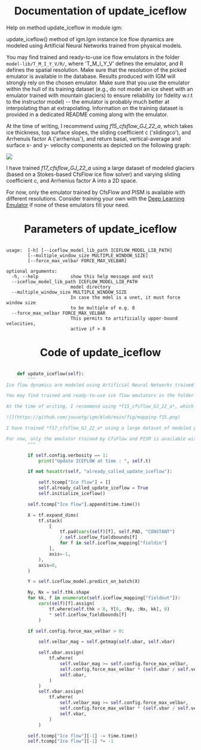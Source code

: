 

### <h1 align="center" id="title"> Documentation of update_iceflow </h1>


Help on method update_iceflow in module igm:

update_iceflow() method of igm.Igm instance
Ice flow dynamics are modeled using Artificial Neural Networks trained from physical models.

You may find trained and ready-to-use ice flow emulators in the folder `model-lib/T_M_I_Y_V/R/`, where 'T_M_I_Y_V' defines the emulator, and R defines the spatial resolution. Make sure that the resolution of the picked emulator is available in the database. Results produced with IGM will strongly rely on the chosen emulator. Make sure that you use the emulator within the hull of its training dataset (e.g., do not model an ice sheet with an emulator trained with mountain glaciers) to ensure reliability (or fidelity w.r.t to the instructor model) -- the emulator is probably much better at interpolating than at extrapolating. Information on the training dataset is provided in a dedicated README coming along with the emulator.

At the time of writing, I recommend using *f15_cfsflow_GJ_22_a*, which takes ice thickness, top surface slopes, the sliding coefficient c ('slidingco'), and Arrhenuis factor A ('arrhenius'), and return basal, vertical-average and surface x- and y- velocity components as depicted on the following graph:

![](https://github.com/jouvetg/igm/blob/main/fig/mapping-f15.png)

I have trained *f17_cfsflow_GJ_22_a* using a large dataset of modeled glaciers (based on a Stokes-based CfsFlow ice flow solver) and varying sliding coefficient c, and Arrhenius factor A into a 2D space. 

For now, only the emulator trained by CfsFlow and PISM is available with different resolutions. Consider training your own with the [Deep Learning Emulator](https://github.com/jouvetg/dle) if none of these emulators fill your need.



### <h1 align="center" id="title"> Parameters of update_iceflow </h1>


``` 

usage:  [-h] [--iceflow_model_lib_path ICEFLOW_MODEL_LIB_PATH]
        [--multiple_window_size MULTIPLE_WINDOW_SIZE]
        [--force_max_velbar FORCE_MAX_VELBAR]

optional arguments:
  -h, --help            show this help message and exit
  --iceflow_model_lib_path ICEFLOW_MODEL_LIB_PATH
                        model directory
  --multiple_window_size MULTIPLE_WINDOW_SIZE
                        In case the mdel is a unet, it must force window size
                        to be multiple of e.g. 8
  --force_max_velbar FORCE_MAX_VELBAR
                        This permits to artificially upper-bound velocities,
                        active if > 0
``` 



### <h1 align="center" id="title"> Code of update_iceflow </h1>


```python 

    def update_iceflow(self):
        """
Ice flow dynamics are modeled using Artificial Neural Networks trained from physical models.

You may find trained and ready-to-use ice flow emulators in the folder `model-lib/T_M_I_Y_V/R/`, where 'T_M_I_Y_V' defines the emulator, and R defines the spatial resolution. Make sure that the resolution of the picked emulator is available in the database. Results produced with IGM will strongly rely on the chosen emulator. Make sure that you use the emulator within the hull of its training dataset (e.g., do not model an ice sheet with an emulator trained with mountain glaciers) to ensure reliability (or fidelity w.r.t to the instructor model) -- the emulator is probably much better at interpolating than at extrapolating. Information on the training dataset is provided in a dedicated README coming along with the emulator.

At the time of writing, I recommend using *f15_cfsflow_GJ_22_a*, which takes ice thickness, top surface slopes, the sliding coefficient c ('slidingco'), and Arrhenuis factor A ('arrhenius'), and return basal, vertical-average and surface x- and y- velocity components as depicted on the following graph:

![](https://github.com/jouvetg/igm/blob/main/fig/mapping-f15.png)

I have trained *f17_cfsflow_GJ_22_a* using a large dataset of modeled glaciers (based on a Stokes-based CfsFlow ice flow solver) and varying sliding coefficient c, and Arrhenius factor A into a 2D space. 

For now, only the emulator trained by CfsFlow and PISM is available with different resolutions. Consider training your own with the [Deep Learning Emulator](https://github.com/jouvetg/dle) if none of these emulators fill your need.
        """

        if self.config.verbosity == 1:
            print("Update ICEFLOW at time : ", self.t)

        if not hasattr(self, "already_called_update_iceflow"):

            self.tcomp["Ice flow"] = []
            self.already_called_update_iceflow = True
            self.initialize_iceflow()

        self.tcomp["Ice flow"].append(time.time())

        X = tf.expand_dims(
            tf.stack(
                [
                    tf.pad(vars(self)[f], self.PAD, "CONSTANT")
                    / self.iceflow_fieldbounds[f]
                    for f in self.iceflow_mapping["fieldin"]
                ],
                axis=-1,
            ),
            axis=0,
        )

        Y = self.iceflow_model.predict_on_batch(X)

        Ny, Nx = self.thk.shape
        for kk, f in enumerate(self.iceflow_mapping["fieldout"]):
            vars(self)[f].assign(
                tf.where(self.thk > 0, Y[0, :Ny, :Nx, kk], 0)
                * self.iceflow_fieldbounds[f]
            )

        if self.config.force_max_velbar > 0:

            self.velbar_mag = self.getmag(self.ubar, self.vbar)

            self.ubar.assign(
                tf.where(
                    self.velbar_mag >= self.config.force_max_velbar,
                    self.config.force_max_velbar * (self.ubar / self.velbar_mag),
                    self.ubar,
                )
            )
            self.vbar.assign(
                tf.where(
                    self.velbar_mag >= self.config.force_max_velbar,
                    self.config.force_max_velbar * (self.vbar / self.velbar_mag),
                    self.vbar,
                )
            )

        self.tcomp["Ice flow"][-1] -= time.time()
        self.tcomp["Ice flow"][-1] *= -1

``` 

